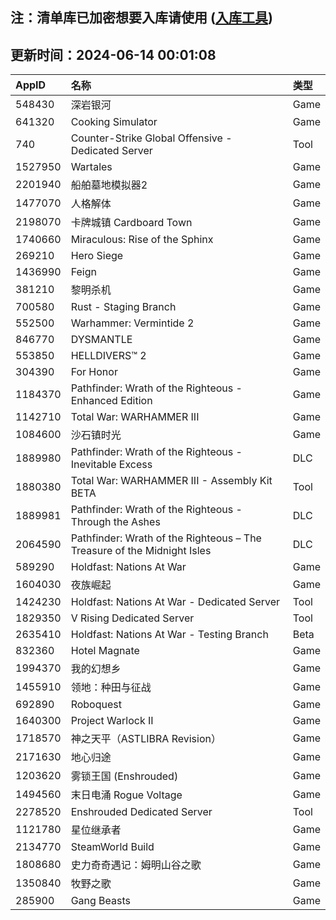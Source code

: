 ## 注：清单库已加密想要入库请使用 ([入库工具](https://github.com/BlankTMing/ManifestAutoUpdate/releases))

## 更新时间：2024-06-14 00:01:08
| AppID | 名称 | 类型  |
| :-------------------- | :----------------------------- | :----------- |
| 548430 | 深岩银河| Game |
| 641320 | Cooking Simulator| Game |
| 740 | Counter-Strike Global Offensive - Dedicated Server| Tool |
| 1527950 | Wartales| Game |
| 2201940 | 船舶墓地模拟器2| Game |
| 1477070 | 人格解体| Game |
| 2198070 | 卡牌城镇 Cardboard Town| Game |
| 1740660 | Miraculous: Rise of the Sphinx| Game |
| 269210 | Hero Siege| Game |
| 1436990 | Feign| Game |
| 381210 | 黎明杀机| Game |
| 700580 | Rust - Staging Branch| Game |
| 552500 | Warhammer: Vermintide 2| Game |
| 846770 | DYSMANTLE| Game |
| 553850 | HELLDIVERS™ 2| Game |
| 304390 | For Honor| Game |
| 1184370 | Pathfinder: Wrath of the Righteous - Enhanced Edition| Game |
| 1142710 | Total War: WARHAMMER III| Game |
| 1084600 | 沙石镇时光| Game |
| 1889980 | Pathfinder: Wrath of the Righteous - Inevitable Excess| DLC |
| 1880380 | Total War: WARHAMMER III - Assembly Kit BETA| Tool |
| 1889981 | Pathfinder: Wrath of the Righteous - Through the Ashes| DLC |
| 2064590 | Pathfinder: Wrath of the Righteous – The Treasure of the Midnight Isles| DLC |
| 589290 | Holdfast: Nations At War| Game |
| 1604030 | 夜族崛起| Game |
| 1424230 | Holdfast: Nations At War - Dedicated Server| Tool |
| 1829350 | V Rising Dedicated Server| Tool |
| 2635410 | Holdfast: Nations At War - Testing Branch| Beta |
| 832360 | Hotel Magnate| Game |
| 1994370 | 我的幻想乡| Game |
| 1455910 | 领地：种田与征战| Game |
| 692890 | Roboquest| Game |
| 1640300 | Project Warlock II| Game |
| 1718570 | 神之天平（ASTLIBRA Revision）| Game |
| 2171630 | 地心归途| Game |
| 1203620 | 雾锁王国 (Enshrouded)| Game |
| 1494560 | 末日电涌 Rogue Voltage| Game |
| 2278520 | Enshrouded Dedicated Server| Tool |
| 1121780 | 星位继承者| Game |
| 2134770 | SteamWorld Build| Game |
| 1808680 | 史力奇奇遇记：姆明山谷之歌| Game |
| 1350840 | 牧野之歌| Game |
| 285900 | Gang Beasts| Game |
